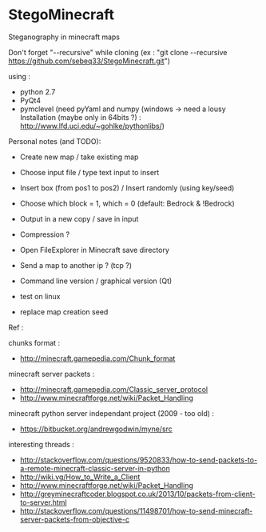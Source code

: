 StegoMinecraft
==============

Steganography in minecraft maps 

Don't forget "--recursive" while cloning (ex : "git clone --recursive https://github.com/sebeq33/StegoMinecraft.git")

using :
- python 2.7
- PyQt4 
- pymclevel (need pyYaml and numpy (windows -> need a lousy Installation (maybe only in 64bits ?) : http://www.lfd.uci.edu/~gohlke/pythonlibs/)


Personal notes (and TODO):

- Create new map / take existing map
- Choose input file / type text input to insert
- Insert box (from pos1 to pos2) / Insert randomly (using key/seed)
- Choose which block = 1, which = 0 (default: Bedrock & !Bedrock)
- Output in a new copy / save in input

- Compression ?
- Open FileExplorer in Minecraft save directory
- Send a map to another ip ? (tcp ?)
- Command line version / graphical version (Qt)
- test on linux
- replace map creation seed


Ref :

chunks format : 
- http://minecraft.gamepedia.com/Chunk_format

minecraft server packets : 
- http://minecraft.gamepedia.com/Classic_server_protocol
- http://www.minecraftforge.net/wiki/Packet_Handling

minecraft python server independant project (2009 - too old) : 
- https://bitbucket.org/andrewgodwin/myne/src

interesting threads : 
- http://stackoverflow.com/questions/9520833/how-to-send-packets-to-a-remote-minecraft-classic-server-in-python
- http://wiki.vg/How_to_Write_a_Client
- http://www.minecraftforge.net/wiki/Packet_Handling
- http://greyminecraftcoder.blogspot.co.uk/2013/10/packets-from-client-to-server.html
- http://stackoverflow.com/questions/11498701/how-to-send-minecraft-server-packets-from-objective-c
